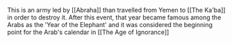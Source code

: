 This is an army led by [[Abraha]] than travelled from Yemen to [[The Ka'ba]] in order to destroy it.
After this event, that year became famous among the Arabs as the 'Year of the Elephant' and it was considered the beginning point for the Arab's calendar in [[The Age of Ignorance]]